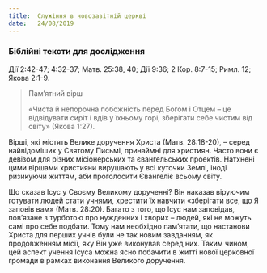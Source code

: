 ```yaml
---
title:  Служіння в новозавітній церкві
date:   24/08/2019
---
```


### Біблійні тексти для дослідження
Дії 2:42-47; 4:32-37; Матв. 25:38, 40; Дії 9:36; 2 Кор. 8:7-15; Римл. 12; Якова 2:1-9.

> <p>Пам’ятний вірш</p>
> «Чиста й непорочна побожність перед Богом і Отцем – це відвідувати сиріт і вдів у їхньому горі, зберігати себе чистим від світу» (Якова 1:27).

Вірші, які містять Велике доручення Христа (Матв. 28:18-20), – серед найвідоміших у Святому Письмі, принаймні для християн. Часто вони є девізом для різних місіонерських та євангельських проектів. Натхнені цими віршами християни вирушають у всі куточки Землі, іноді ризикуючи життям, аби проголосити Євангеліє всьому світу.

Що сказав Ісус у Своєму Великому дорученні? Він наказав віруючим готувати людей стати учнями, хрестити їх навчити «зберігати все, що Я заповів вам» (Матв. 28:20). Багато з того, що Ісус нам заповідав, пов’язане з турботою про нужденних і хворих – людей, які не можуть самі про себе подбати. Тому нам необхідно пам’ятати, що настанови Христа для перших учнів були не так новим завданням, як продовженням місії, яку Він уже виконував серед них. Таким чином, цей аспект учення Ісуса можна ясно побачити в житті нової церковної громади в рамках виконання Великого доручення.

